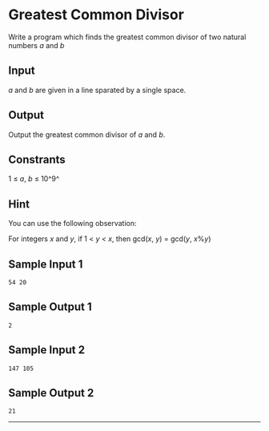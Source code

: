 Greatest Common Divisor
=======================

Write a program which finds the greatest common divisor of two natural
numbers *a* and *b*

Input
-----

*a* and *b* are given in a line sparated by a single space.

Output
------

Output the greatest common divisor of *a* and *b*.

Constrants
----------

1 ≤ *a*, *b* ≤ 10^9^

Hint
----

You can use the following observation:

For integers *x* and *y*, if 1 \< *y* \< *x*, then gcd(*x*, *y*) =
gcd(*y*, *x*%*y*)

Sample Input 1
--------------

    54 20

Sample Output 1
---------------

    2

Sample Input 2
--------------

    147 105

Sample Output 2
---------------

    21

* * * * *

 

